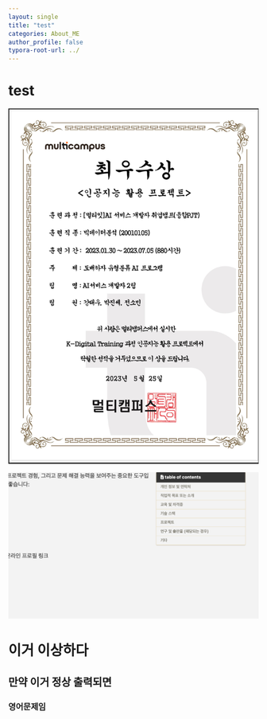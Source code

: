 ```yaml
---
layout: single
title: "test"
categories: About_ME
author_profile: false
typora-root-url: ../
---
```


# test 

![최우수상 상장](/images/2024-05-08-Test/SCR-20240512-bcpu.png)



![SCR-20240511-uovl](/images/2024-05-08-Test/SCR-20240511-uovl.png)

# 이거 이상하다

## 만약 이거 정상 출력되면 

### 영어문제임


